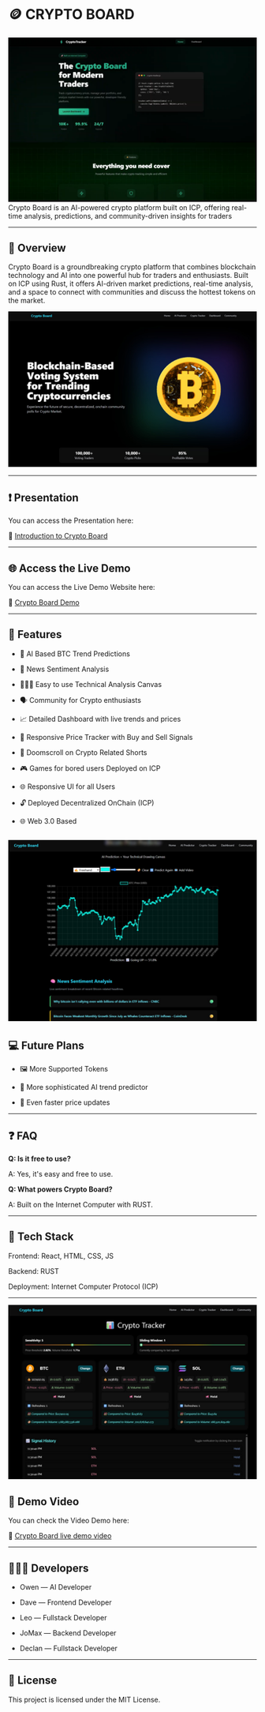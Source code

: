 # 🪙 CRYPTO BOARD

![](Images/Homepage.png)
Crypto Board is an AI-powered crypto platform built on ICP, offering real-time analysis, predictions, and community-driven insights for traders

---

## 📱 Overview

Crypto Board is a groundbreaking crypto platform that combines blockchain technology and AI into one powerful hub for traders and enthusiasts. Built on ICP using Rust, it offers AI-driven market predictions, real-time analysis, and a space to connect with communities and discuss the hottest tokens on the market.

![](Images/homepage.jpg)

---

## ❗ Presentation

You can access the Presentation here:

🔗 [Introduction to Crypto Board](https://drive.google.com/file/d/15VX4U0Ab3zrX80sNkZdLg6MwdMerfv7-/view?usp=sharing)

---

## 🌐 Access the Live Demo

You can access the Live Demo Website here:

🔗 [Crypto Board Demo](https://pvbkg-eaaaa-aaaao-a4lsa-cai.icp0.io/)

---

## 🚀 Features

- 🤖 AI Based BTC Trend Predictions

- 📰 News Sentiment Analysis

- 🧑🏻‍💻 Easy to use Technical Analysis Canvas

- 🗣️ Community for Crypto enthusiasts

- 📈 Detailed Dashboard with live trends and prices

- 💸 Responsive Price Tracker with Buy and Sell Signals

- 📱 Doomscroll on Crypto Related Shorts

- 🎮 Games for bored users Deployed on ICP

- 🌐 Responsive UI for all Users

- 🔓 Deployed Decentralized OnChain (ICP)

- 🌐 Web 3.0 Based
  
![](Images/ai.jpg)
---

## 💻 Future Plans

- 🖼️ More Supported Tokens

- 🔨 More sophisticated AI trend predictor

- 🌻 Even faster price updates

---

## ❓ FAQ

**Q: Is it free to use?**

A: Yes, it's easy and free to use.

**Q: What powers Crypto Board?**

A: Built on the Internet Computer with RUST.

---

## 🤖 Tech Stack

Frontend: React, HTML, CSS, JS

Backend: RUST

Deployment: Internet Computer Protocol (ICP)

---
![](Images/track.jpg)

## 🔴 Demo Video

You can check the Video Demo here:

🔗 [Crypto Board live demo video](https://youtu.be/7EkBTHwwPp8?si=pLQkmJvnYSrcpj2y)

---

## 👷🏻‍♂️ Developers

- Owen — AI Developer

- Dave — Frontend Developer

- Leo — Fullstack Developer

- JoMax — Backend Developer

- Declan — Fullstack Developer

---

## 🔧 License

This project is licensed under the MIT License.
